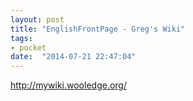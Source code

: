 ```yaml
---
layout: post
title: "EnglishFrontPage - Greg's Wiki"
tags:
- pocket
date:  "2014-07-21 22:47:04"
---
```


http://mywiki.wooledge.org/

